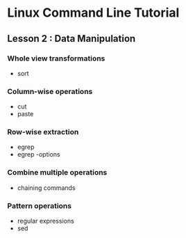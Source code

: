 # Linux Command Line Tutorial

## Lesson 2 : Data Manipulation

### Whole view transformations
* sort

### Column-wise operations
* cut
* paste

### Row-wise extraction
* egrep
* egrep -options

### Combine multiple operations
* chaining commands

### Pattern operations
* regular expressions
* sed

